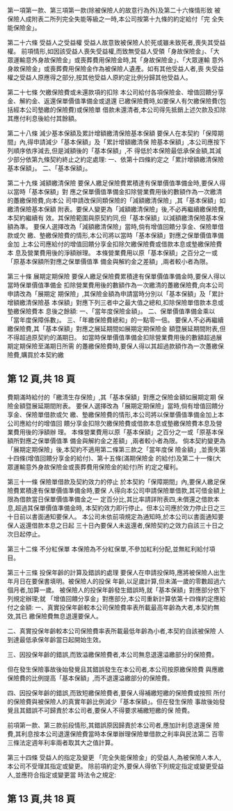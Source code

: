 第一項第一款、第三項第一款(除被保險人的故意行為外)及第二十六條情形致 被保險人成附表二所列完全失能等級之一時,本公司按第十九條的約定給付「完 全失能保險金」。 

第二十六條 受益人之受益權 受益人故意致被保險人於死或雖未致死者,喪失其受益權。 前項情形,如因該受益人喪失受益權,而致無受益人受領「身故保險金」、「大 眾運輸意外身故保險金」或喪葬費用保險金時,其「身故保險金」、「大眾運輸 意外身故保險金」或喪葬費用保險金作為被保險人遺產。如有其他受益人者,喪 失受益權之受益人原應得之部分,按其他受益人原約定比例分歸其他受益人。 

第二十七條 欠繳保險費或未還款項的扣除 本公司給付各項保險金、增值回饋分享金、解約金、返還保單價值準備金或退還 已繳保險費時,如要保人有欠繳保險費(包括經本公司墊繳的保險費)或保險單 借款未還清者,本公司得先抵銷上述欠款及扣除其應付利息後給付其餘額。 

第二十八條 減少基本保額及累計增額繳清保險基本保額 要保人在本契約「保障期間」內,得申請減少「基本保額」及「累計增額繳清保 險基本保額」,本公司應按下列順序依序減去,但是減額後的「基本保額」,不 得低於本保險最低承保金額,其減少部分依第九條契約終止之約定處理: 
一、依第十四條約定之「累計增額繳清保險基本保額」。 二、「基本保額」。 

第二十九條 減額繳清保險 要保人繳足保險費累積達有保單價值準備金時,要保人得以當時「基本保額」對 應之保單價值準備金扣除營業費用後的數額作為一次繳清的躉繳保險費,向本公 司申請改保同類保險的「減額繳清保險」,其「基本保額」如繳清保險基本保額 附表。要保人變更為「減額繳清保險」後,不必再繼續繳保險費,本契約繼續有 效。其保險範圍與原契約同,但「基本保額」以減額繳清保險基本保額為準。 要保人選擇改為「減額繳清保險」當時,倘有增值回饋分享金、保險單借款或欠 繳、墊繳保險費的情形,本公司將以當時「基本保額」對應之保單價值準備金加 上本公司應給付的增值回饋分享金扣除欠繳保險費或借款本息或墊繳保險費本 息及營業費用後的淨額辦理。 本條營業費用以原「基本保額」之百分之一或「原基本保額所對應之保單價值準 備金與解約金之差額」,兩者較小者為限。 

第三十條 展期定期保險 要保人繳足保險費累積達有保單價值準備金時,要保人得以當時保單價值準備金 扣除營業費用後的數額作為一次繳清的躉繳保險費,向本公司申請改為「展期定 期保險」,其保險金額為申請當時分別以「基本保額」及「累計增額繳清保險基 本保額」對應下列三者中之最大值之總和,扣除保險單借款本息或墊繳保險費本 息後之餘額: 一、「當年度保險金額」。 二、保單價值準備金乘以「當年度保障係數」。 三、「年繳保險費總和」的一點零一倍。 要保人不必再繼續繳保險費,其「基本保額」對應之展延期間如展期定期保險金 額暨展延期間附表,但不得超過原契約的滿期日。 如當時保單價值準備金扣除營業費用後的數額超過展期定期保險至滿期日所需 的躉繳保險費時,要保人得以其超過款額作為一次躉繳保險費,購買於本契約繳

## 第 12 頁,共 18 頁

費期滿時給付的「繳清生存保險」,其「基本保額」對應之保險金額如展期定期 保險金額暨展延期間附表。 要保人選擇改為「展期定期保險」當時,倘有增值回饋分享金、保險單借款或欠 繳、墊繳保險費的情形,本公司將以保單價值準備金加上本公司應給付的增值回 饋分享金扣除欠繳保險費或借款本息或墊繳保險費本息及營業費用後的淨額辦 理。 本條營業費用以原「基本保額」之百分之一或「原基本保額所對應之保單價值準 備金與解約金之差額」,兩者較小者為限。 倘本契約變更為「展期定期保險」後,本契約不適用第二條第三款之「當年度保 險金額」,並喪失第十四條(增值回饋分享金的給付)、第十五條(滿期保險金 的給付)及第二十一條(大眾運輸意外身故保險金或喪葬費用保險金的給付)所 約定之權利。 

第三十一條 保險單借款及契約效力的停止 於本契約「保障期間」內,要保人繳足保險費累積達有保單價值準備金時,要保 人得向本公司申請保險單借款,其可借金額上限為借款當日保單價值準備金之一 定百分比,其比率請詳附表四,未償還之借款本息,超過其保單價值準備金時, 本契約效力即行停止。但本公司應於效力停止日之三十日前以書面通知要保人。 本公司未依前項規定為通知時,於本公司以書面通知要保人返還借款本息之日起 三十日內要保人未返還者,保險契約之效力自該三十日之次日起停止。 

第三十二條 不分紅保單 本保險為不分紅保單,不參加紅利分配,並無紅利給付項目。 

第三十三條 投保年齡的計算及錯誤的處理 要保人在申請投保時,應將被保險人出生年月日在要保書填明。被保險人的投保 年齡,以足歲計算,但未滿一歲的零數超過六個月者,加算一歲。 被保險人的投保年齡發生錯誤時,就「基本保額」對應部分依下列規定辦理;就 「增值回饋分享金」對應部分,本公司重新計算依第十四條約定應給付之金額: 一、真實投保年齡較本公司保險費率表所載最高年齡為大者,本契約無效,其已 繳保險費無息退還要保人。 

二、真實投保年齡較本公司保險費率表所載最低年齡為小者,本契約自該被保險 人到達最低承保年齡當日起開始生效。 

三、因投保年齡的錯誤,而致溢繳保險費者,本公司無息退還溢繳部分的保險費。

但在發生保險事故後始發覺且其錯誤發生在本公司者,本公司按原繳保險費 與應繳保險費的比例提高「基本保額」,而不退還溢繳部分的保險費。 

四、因投保年齡的錯誤,而致短繳保險費者,要保人得補繳短繳的保險費或按照 所付的保險費與被保險人的真實年齡比例減少「基本保額」。但在發生保險 事故後始發覺且其錯誤不可歸責於本公司者,要保人不得要求補繳短繳的保 險費。 

前項第一款、第三款前段情形,其錯誤原因歸責於本公司者,應加計利息退還保 險費,其利息按本公司退還保險費當時本保單辦理保險單借款之利率與民法第二 百零三條法定週年利率兩者取其大之值計算。 

第三十四條 受益人的指定及變更 
「完全失能保險金」的受益人,為被保險人本人,本公司不受理其指定或變更。 除前項約定外,要保人得依下列規定指定或變更受益人,並應符合指定或變更當 時法令之規定: 

## 第 13 頁,共 18 頁
